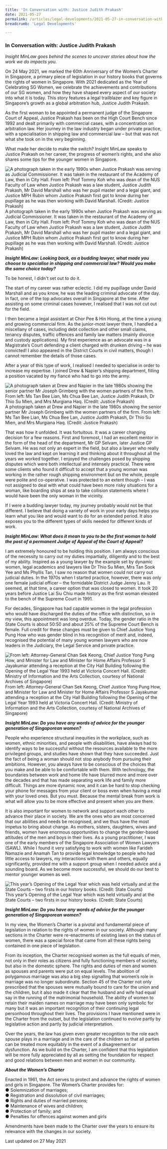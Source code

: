 ```yaml
---
title: 'In Conversation with: Justice Judith Prakash'
date: 2021-05-27
permalink: /articles/legal-developments/2021-05-27-in-conversation-with-justice-judith-prakash
breadcrumb: 'Legal Developments'

---
```



### **In Conversation with: Justice Judith Prakash**

<i>Insight MinLaw goes behind the scenes to uncover stories about how the work we do impacts you.</i>
<br>

On 24 May 2021, we marked the 60th Anniversary of the Women’s Charter in Singapore, a primary piece of legislation in our history books that governs the rights of women in Singapore. With 2021 dedicated as the Year of Celebrating SG Women, we celebrate the achievements and contributions of our SG women, and how they have shaped every aspect of our society into what it is today. This story features a legal trailblazer and key figure in Singapore’s growth as a global arbitration hub, Justice Judith Prakash.

As the first woman to be appointed a permanent judge of the Singapore Court of Appeal, Justice Prakash has been on the High Court Bench since 1992 and dealt primarily with commercial cases, with a concentration on arbitration law. Her journey in the law industry began under private practice, with a specialisation in shipping law and commercial law – but that was not what she took on in the very beginning.

What made her decide to make the switch? Insight MinLaw speaks to Justice Prakash on her career, the progress of women’s rights, and she also shares some tips for the younger women in Singapore.

<div class="image">
  <img src="/images/JusticeJudithPrakash 1.png/" title="A photograph taken in the early 1990s when Justice Prakash was serving as Judicial Commissioner. It was taken in the restaurant of the Academy of Law, then in City Hall.  From left: Prof Tommy Koh who was dean of the NUS Faculty of Law when Justice Prakash was a law student, Justice Judith Prakash, Mr David Marshall who was her pupil master and a legal giant, and Justice MPH Rubin whom Justice Prakash first got to know during her pupillage as he was then working with David Marshall. (Credit: Justice Prakash)" alt="A photograph taken in the early 1990s when Justice Prakash was serving as Judicial Commissioner. It was taken in the restaurant of the Academy of Law, then in City Hall.  From left: Prof Tommy Koh who was dean of the NUS Faculty of Law when Justice Prakash was a law student, Justice Judith Prakash, Mr David Marshall who was her pupil master and a legal giant, and Justice MPH Rubin whom Justice Prakash first got to know during her pupillage as he was then working with David Marshall. (Credit: Justice Prakash)">A photograph taken in the early 1990s when Justice Prakash was serving as Judicial Commissioner. It was taken in the restaurant of the Academy of Law, then in City Hall.  From left: Prof Tommy Koh who was dean of the NUS Faculty of Law when Justice Prakash was a law student, Justice Judith Prakash, Mr David Marshall who was her pupil master and a legal giant, and Justice MPH Rubin whom Justice Prakash first got to know during her pupillage as he was then working with David Marshall. (Credit: Justice Prakash)
</div>

<b><i>Insight MinLaw: Looking back, as a budding lawyer, what made you choose to specialise in shipping and commercial law? Would you make the same choice today?</i></b>

To be honest, I didn't set out to do it.

The start of my career was rather eclectic. I did my pupillage under David Marshall and as you know, he was the leading criminal advocate of the day. In fact, one of the top advocates overall in Singapore at the time. After assisting on some criminal cases however, I realised that I was not cut out for the field.

I then became a legal assistant at Chor Pee & Hin Hiong, at the time a young and growing commercial firm. As the junior-most lawyer there, I handled a miscellany of cases, including debt collection and other small claims, tenancy disputes, traffic offences and family law matters (mainly divorce and custody applications). My first experience as an advocate was in a Magistrate’s Court defending a client charged with drunken driving – he was convicted! I also appeared in the District Courts in civil matters, though I cannot remember the details of those cases.

After a year of this type of work, I realised I needed to specialise in order to increase my expertise. I joined Drew & Napier’s shipping department, filling a position vacated by my fiancé who had to go into the army.

<div class="image">
  <img src="/images/JusticeJudithPrakash 2.png/" title="A photograph taken at Drew and Napier in the late 1980s showing the senior partner Mr Joseph Grimberg with the women partners of the firm. From left: Ms Tan Bee Lian, Ms Chua Bee Lan, Justice Judith Prakash, Dr Thio Su Mien, and Mrs Murgiana Haq. (Credit: Justice Prakash)" alt="A photograph taken at Drew and Napier in the late 1980s showing the senior partner Mr Joseph Grimberg with the women partners of the firm. From left: Ms Tan Bee Lian, Ms Chua Bee Lan, Justice Judith Prakash, Dr Thio Su Mien, and Mrs Murgiana Haq. (Credit: Justice Prakash)">A photograph taken at Drew and Napier in the late 1980s showing the senior partner Mr Joseph Grimberg with the women partners of the firm. From left: Ms Tan Bee Lian, Ms Chua Bee Lan, Justice Judith Prakash, Dr Thio Su Mien, and Mrs Murgiana Haq. (Credit: Justice Prakash)
</div>

That was how it unfolded. It was fortuitous. It was a career changing decision for a few reasons. First and foremost, I had an excellent mentor in the form of the head of the department, Mr GP Selvam, later Justice GP Selvam. He was not only an expert in the field, but also a lawyer who really loved the law and kept on learning it and thinking about it throughout all the years we worked together. I enjoyed the challenges posed by shipping disputes which were both intellectual and intensely practical. There were some clients who found it difficult to accept that a young woman was working in the rather rough shipping environment but on the whole, people were polite and co-operative. I was protected to an extent though – I was not assigned to deal with what could have been more risky situations for a woman, like boarding ships at sea to take collision statements where I would have been the only woman in the vicinity.

If I were a budding lawyer today, my journey probably would not be that different. I believe that doing a variety of work in your early days helps you learn what you like and would want to do for an extended period. It also exposes you to the different types of skills needed for different kinds of work.

<b><i>Insight MinLaw: What does it mean to you to be the first woman to hold the post of a permanent Judge of Appeal of the Court of Appeal?</i></b>

I am extremely honoured to be holding this position. I am always conscious of the necessity to carry out my duties impartially, diligently and to the best of my ability. Inspired as a young lawyer by the example set by dynamic women, legal academics and lawyers like Dr Thio Su Mien, Mrs Tan Sook Yee and Ms Phyllis Tan, I saw no reason that women could not carry out judicial duties. In the 1970s when I started practice, however, there was only one female judicial officer – the formidable District Judge Jenny Lau. It seemed, at that time, a career option that was closed to women. It took 20 years before Justice Lai Siu Chiu made history as the first woman elevated to the bench of the Supreme Court in 1991.

For decades, Singapore has had capable women in the legal profession who would have discharged the duties of the office with distinction, so in my view, this appointment was long overdue. Today, the gender ratio in the State Courts is about 50:50 and about 25% of the Supreme Court Bench is female. Full credit for these changes must be given to Chief Justice Yong Pung How who was gender blind in his recognition of merit and, indeed, recognised the potential of many young women lawyers who are now leaders in the Judiciary, the Legal Service and private practice.

<div class="image">
  <img src="/images/JusticeJudithPrakash 3.jpg/" title="From left: Attorney-General Chan Sek Keong, Chief Justice Yong Pung How, and Minister for Law and Minister for Home Affairs Professor S Jayakumar attending a reception at the City Hall Building following the Opening of the Legal Year 1993 held at Victoria Concert Hall. (Credit: Ministry of Information and the Arts Collection, courtesy of National Archives of Singapore)" alt="From left: Attorney-General Chan Sek Keong, Chief Justice Yong Pung How, and Minister for Law and Minister for Home Affairs Professor S Jayakumar attending a reception at the City Hall Building following the Opening of the Legal Year 1993 held at Victoria Concert Hall. (Credit: Ministry of Information and the Arts Collection, courtesy of National Archives of Singapore)">From left: Attorney-General Chan Sek Keong, Chief Justice Yong Pung How, and Minister for Law and Minister for Home Affairs Professor S Jayakumar attending a reception at the City Hall Building following the Opening of the Legal Year 1993 held at Victoria Concert Hall. (Credit: Ministry of Information and the Arts Collection, courtesy of National Archives of Singapore)
</div>

<b><i>Insight MinLaw: Do you have any words of advice for the younger generation of Singaporean women?</i></b>

People who experience structural inequities in the workplace, such as women, ethnic minorities, and people with disabilities, have always had to identify ways to be successful without the resources available to the more privileged groups, and studies have shown that they have succeeded. Just the fact of being a woman should not stop anybody from pursuing their ambitions. However, you always have to be conscious of the choices that you make and be able to be comfortable with them. With technology, the boundaries between work and home life have blurred more and more over the decades and that has made separating work life and family more difficult. Things are more dynamic now, and it can be hard to stop checking your phone for messages from your client or boss even when having a meal with your loved ones. But you must. Because the mental break from work is what will allow you to be more effective and present when you are there.

It is also important for women to network and support each other to advance their place in society. We are the ones who are most concerned that our abilities and needs be recognised, and we thus have the most impetus to bring about change. As mothers, sisters, daughters, wives and friends, women have enormous opportunities to change the gender-based attitudes of the men and boys in their lives. As a young practitioner, I was one of the early members of the Singapore Association of Women Lawyers (SAWL). While I found it very satisfying to work with women like Farideh Namazie and Anamah Tan to provide legal knowledge to people who had little access to lawyers, my interactions with them and others, equally significantly, provided me with a support group when I needed advice and a sounding board. As we become more successful, we should do our best to mentor younger women as well.

<div class="image">
  <img src="/images/JusticeJudithPrakash 4.png/" title="This year’s Opening of the Legal Year which was held virtually and at the State Courts – two firsts in our history books. (Credit: State Courts)" alt="This year’s Opening of the Legal Year which was held virtually and at the State Courts – two firsts in our history books. (Credit: State Courts)">This year’s Opening of the Legal Year which was held virtually and at the State Courts – two firsts in our history books. (Credit: State Courts)
</div>

<b><i>Insight MinLaw: Do you have any words of advice for the younger generation of Singaporean women?</i></b>

In my view, the Women’s Charter is a pivotal and fundamental piece of legislation in relation to the rights of women in our society. Although many sections in the Charter were re-enactments of existing laws on the status of women, there was a special force that came from all these rights being contained in one piece of legislation.

From its inception, the Charter recognised women as the full equals of men, not only in their roles as citizens and fully functioning members of society, but also in the domestic sphere. The rights and duties of men and women as spouses and parents were put on equal levels. The abolition of polygamous marriage was also a big step signalling that women’s role in marriage was no longer subordinate. Section 45 of the Charter not only prescribed that the spouses were mutually bound to care for the union and the children, but it also made it clear that the husband and wife had equal say in the running of the matrimonial household. The ability of women to retain their maiden names on marriage may have been only symbolic for many but it was an important recognition of their continuing legal personhood throughout their lives. The provisions I have mentioned were in the Charter from the outset, but the legislation continued to evolve partly by legislative action and partly by judicial interpretation.

Over the years, the law has given even greater recognition to the role each spouse plays in a marriage and in the care of the children so that all parties can be treated more equitably in the event of a disagreement or dysfunction. As we build on the Charter, I am confident that this legislation will be more fully appreciated by all as setting the foundation for respect and good relations between men and women in our community.

<b><i>About the Women’s Charter</i></b>

Enacted in 1961, the Act serves to protect and advance the rights of women and girls in Singapore. The Women’s Charter provides for:
<br>●	Solemnization of marriages;
<br>●	Registration and dissolution of civil marriages;
<br>●	Rights and duties of married persons;
<br>●	Maintenance of wives and children;
<br>●	Protection of family; and
<br>●	Penalties for offences against women and girls

Amendments have been made to the Charter over the years to ensure its relevance with the changes in our society.

<p class="right-side-updated">Last updated on 27 May 2021</p>
